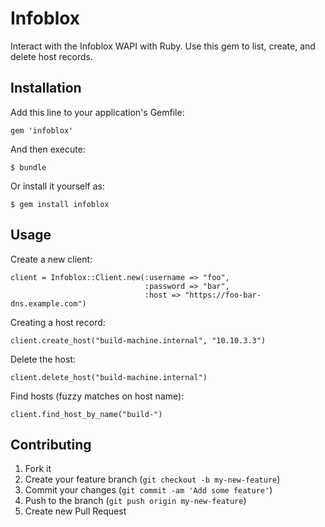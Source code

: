 # Infoblox

Interact with the Infoblox WAPI with Ruby.  Use this gem to list, create, and delete host records. 

## Installation

Add this line to your application's Gemfile:

    gem 'infoblox'

And then execute:

    $ bundle

Or install it yourself as:

    $ gem install infoblox

## Usage

Create a new client: 
  
    client = Infoblox::Client.new(:username => "foo", 
                                  :password => "bar", 
                                  :host => "https://foo-bar-dns.example.com")

Creating a host record: 

    client.create_host("build-machine.internal", "10.10.3.3")
  
Delete the host: 
  
    client.delete_host("build-machine.internal")

Find hosts (fuzzy matches on host name): 

    client.find_host_by_name("build-")

## Contributing

1. Fork it
2. Create your feature branch (`git checkout -b my-new-feature`)
3. Commit your changes (`git commit -am 'Add some feature'`)
4. Push to the branch (`git push origin my-new-feature`)
5. Create new Pull Request
